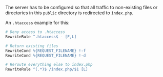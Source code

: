 The server has to be configured so that all
traffic to non-existing files or directories
in this `public` directory is redirected
to `index.php`.

An `.htaccess` example for this:

```apache
# Deny access to .htaccess
RewriteRule ^.htaccess$ - [F,L]

# Return existing files
RewriteCond %{REQUEST_FILENAME} !-f
RewriteCond %{REQUEST_FILENAME} !-d

# Reroute everything else to index.php
RewriteRule ^(.*)$ /index.php/$1 [L]
```